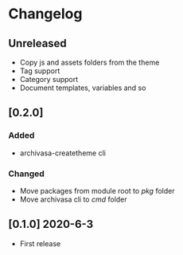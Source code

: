# Changelog

## Unreleased

- Copy js and assets folders from the theme
- Tag support
- Category support
- Document templates, variables and so

## [0.2.0] 

### Added

- archivasa-createtheme cli

### Changed 

- Move packages from module root to *pkg* folder
- Move archivasa cli to *cmd* folder

## [0.1.0] 2020-6-3

- First release